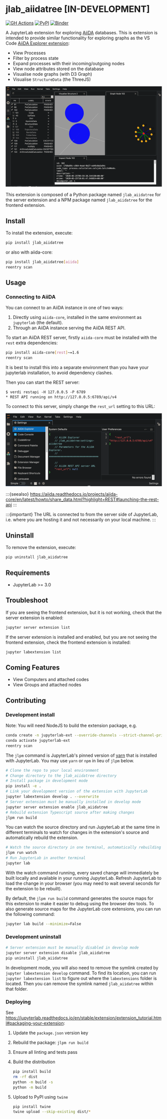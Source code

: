 # jlab_aiidatree [IN-DEVELOPMENT]

[![GH Actions][ghaction-badge]][ghaction-link]
[![PyPI][pypi-badge]][pypi-link]
[![Binder][binder-badge]][binder-link]

A JupyterLab extension for exploring [AiiDA](https://www.aiida.net/) databases.
This is extension is intended to provide similar functionality for exploring graphs as the VS Code [AiiDA Explorer extension](https://marketplace.visualstudio.com/items?itemName=chrisjsewell.aiida-explore-vscode):

- View Processes
- Filter by process state
- Expand processes with their incoming/outgoing nodes
- View node attributes stored on the database
- Visualise node graphs (with D3 Graph)
- Visualise `StructureData` (the ThreeJS)

![Example Image](images/example.png)

This extension is composed of a Python package named `jlab_aiidatree`
for the server extension and a NPM package named `jlab_aiidatree`
for the frontend extension.

## Install

To install the extension, execute:

```bash
pip install jlab_aiidatree
```

or also with aiida-core:

```bash
pip install jlab_aiidatree[aiida]
reentry scan
```

## Usage

### Connecting to AiiDA

You can connect to an AiiDA instance in one of two ways:

1. Directly using `aiida-core`, installed in the same environment as `jupyterlab` (the default).
2. Through an AiiDA instance serving the AiiDA REST API.

To start an AiiDA REST server, firstly `aiida-core` must be installed with the `rest` extra dependencies:

```bash
pip install aiida-core[rest]~=1.6
reentry scan
```

It is best to install this into a separate environment than you have your jupyterlab installation, to avoid dependency clashes.

Then you can start the REST server:

```console
$ verdi restapi -H 127.0.0.5 -P 6789
* REST API running on http://127.0.0.5:6789/api/v4
```

To connect to this server, simply change the `rest_url` setting to this URL:

![Settings Image](images/settings.png)

:::{seealso}
https://aiida.readthedocs.io/projects/aiida-core/en/latest/howto/share_data.html?highlight=REST#launching-the-rest-api
:::

:::{important}
The URL is connected to from the server side of JupyterLab, i.e. where you are hosting it and not necessarily on your local machine.
:::

## Uninstall

To remove the extension, execute:

```bash
pip uninstall jlab_aiidatree
```

## Requirements

* JupyterLab >= 3.0

## Troubleshoot

If you are seeing the frontend extension, but it is not working, check
that the server extension is enabled:

```bash
jupyter server extension list
```

If the server extension is installed and enabled, but you are not seeing
the frontend extension, check the frontend extension is installed:

```bash
jupyter labextension list
```

## Coming Features

- View Computers and attached codes
- View Groups and attached nodes

## Contributing

### Development install

Note: You will need NodeJS to build the extension package, e.g.

```bash
conda create -n jupyterlab-ext --override-channels --strict-channel-priority -c conda-forge -c anaconda jupyterlab=3 nodejs jupyter-packaging aiida-core~=1.6
conda activate jupyterlab-ext
reentry scan
```

The `jlpm` command is JupyterLab's pinned version of
[yarn](https://yarnpkg.com/) that is installed with JupyterLab. You may use
`yarn` or `npm` in lieu of `jlpm` below.

```bash
# Clone the repo to your local environment
# Change directory to the jlab_aiidatree directory
# Install package in development mode
pip install -e .
# Link your development version of the extension with JupyterLab
jupyter labextension develop . --overwrite
# Server extension must be manually installed in develop mode
jupyter server extension enable jlab_aiidatree
# Rebuild extension Typescript source after making changes
jlpm run build
```

You can watch the source directory and run JupyterLab at the same time in different terminals to watch for changes in the extension's source and automatically rebuild the extension.

```bash
# Watch the source directory in one terminal, automatically rebuilding when needed
jlpm run watch
# Run JupyterLab in another terminal
jupyter lab
```

With the watch command running, every saved change will immediately be built locally and available in your running JupyterLab. Refresh JupyterLab to load the change in your browser (you may need to wait several seconds for the extension to be rebuilt).

By default, the `jlpm run build` command generates the source maps for this extension to make it easier to debug using the browser dev tools. To also generate source maps for the JupyterLab core extensions, you can run the following command:

```bash
jupyter lab build --minimize=False
```

### Development uninstall

```bash
# Server extension must be manually disabled in develop mode
jupyter server extension disable jlab_aiidatree
pip uninstall jlab_aiidatree
```

In development mode, you will also need to remove the symlink created by `jupyter labextension develop`
command. To find its location, you can run `jupyter labextension list` to figure out where the `labextensions`
folder is located. Then you can remove the symlink named `jlab_aiidatree` within that folder.


### Deploying

See <https://jupyterlab.readthedocs.io/en/stable/extension/extension_tutorial.html#packaging-your-extension>:

1. Update the `package.json` version key
2. Rebuild the package: `jlpm run build`
3. Ensure all linting and tests pass
4. Build the distribution

   ```bash
   pip install build
   rm -rf dist
   python -m build -s
   python -m build
   ```

5. Upload to PyPI using `twine`

   ```bash
   pip install twine
   twine upload --skip-existing dist/*
   ```

[pypi-badge]: https://img.shields.io/pypi/v/jlab_aiidatree.svg
[pypi-link]: https://pypi.org/project/jlab_aiidatree
[ghaction-badge]: https://github.com/chrisjsewell/jlab_aiidatree/workflows/Build/badge.svg
[ghaction-link]: https://github.com/executablebooks/jlab_aiidatree
[binder-badge]: https://mybinder.org/badge_logo.svg
[binder-link]: https://mybinder.org/v2/gh/chrisjsewell/jlab_aiidatree/master?urlpath=lab
